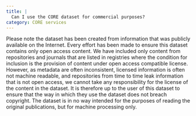 ```yaml
---
title: |
  Can I use the CORE dataset for commercial purposes?
category: CORE services
---
```

Please note the dataset has been created from information that was
publicly available on the Internet. Every effort has been made
to ensure this dataset contains only open access content.
We have included only content from repositories and journals that
are listed in registries where the condition for inclusion is the
provision of content under open access compatible license. However,
as metadata are often inconsistent, licensed information is often not
machine readable, and repositories from time to time leak information
that is not open access, we cannot take any responsibility for the
license of the content in the dataset. It is therefore up to the user
of this dataset to ensure that the way in which they use the dataset
does not breach copyright. The dataset is in no way intended for the
purposes of reading the original publications, but for machine
processing only.
